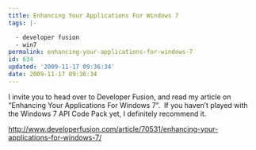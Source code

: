 ```yaml
---
title: Enhancing Your Applications For Windows 7
tags: |-

  - developer fusion
  - win7
permalink: enhancing-your-applications-for-windows-7
id: 634
updated: '2009-11-17 09:36:34'
date: 2009-11-17 09:36:34
---
```


<p>I invite you to head over to Developer Fusion, and read my article on &quot;Enhancing Your Applications For Windows 7”.&#160; If you haven’t played with the Windows 7 API Code Pack yet, I definitely recommend it.</p>  <p><a title="http://www.developerfusion.com/article/70531/enhancing-your-applications-for-windows-7/" href="http://www.developerfusion.com/article/70531/enhancing-your-applications-for-windows-7/">http://www.developerfusion.com/article/70531/enhancing-your-applications-for-windows-7/</a></p>
